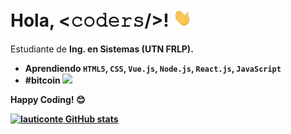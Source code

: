 # Hola, <𝚌𝚘𝚍𝚎𝚛𝚜/>! <img src="https://github.com/ABSphreak/ABSphreak/blob/master/gifs/Hi.gif" width="30px"></h2>
Estudiante de <b>Ing. en Sistemas<b> (UTN FRLP).
- Aprendiendo `HTML5`, `CSS`, `Vue.js`, `Node.js`, `React.js`, `JavaScript`
- #bitcoin <img src="https://abs.twimg.com/hashflags/Bitcoin_evergreen/Bitcoin_evergreen.png" width="15px">


Happy Coding! 😊

[![lauticonte GitHub stats](https://github-readme-stats.vercel.app/api?username=lauticonte)](https://github.com/lauticonte/github-readme-stats)


